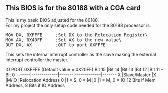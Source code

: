 ## This BIOS is for the 80188 with a CGA card

This is my basic BIOS adjusted for the 80188.\
For my project the only setup code needed for the 80188 processor is.

<pre>
MOV DX, 0XFFFE     ;Set DX to the Relocation Register\
MOV AX, 0X40FF     ;Set AX to the new value\
OUT DX, AX         ;OUT to port 0XFFFE
</pre>

This sets the internal interrupt controller as the slave making the external interrupt controller the master.

IO PORT 0XFFFE (Default value = 0X20FF)
Bit 15 |Bit 14       |Bit 13 |Bit 12       |Bit 11 - Bit 0 
-------|-------------|-------|-------------|-------
X 	   |Slave/Master |X      |M/IO         |Relocation Address 
0      |1 = S, 0 = M |0      |1 = M, 0 = IO|12 Bits if Mem Address, 8 Bits if IO Address

